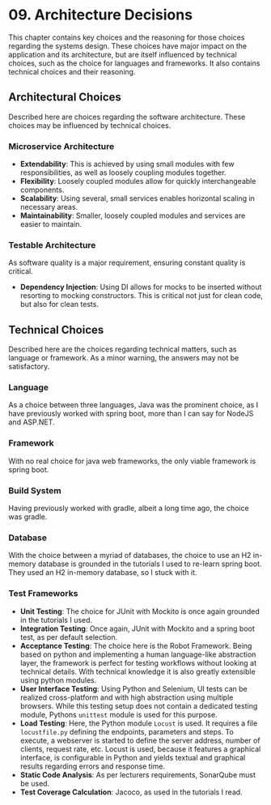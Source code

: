 # 09. Architecture Decisions

This chapter contains key choices and the reasoning for those choices regarding the systems design.
These choices have major impact on the application and its architecture, but are
itself influenced by technical choices, such as the choice for languages and frameworks.
It also contains technical choices and their reasoning.

## Architectural Choices

Described here are choices regarding the software architecture.
These choices may be influenced by technical choices.

### Microservice Architecture
- **Extendability**: This is achieved by using small modules with few responsibilities,
  as well as loosely coupling modules together.
- **Flexibility**: Loosely coupled modules allow for quickly interchangeable components.
- **Scalability**: Using several, small services enables horizontal scaling in necessary areas.
- **Maintainability**: Smaller, loosely coupled modules and services are easier to maintain.

### Testable Architecture
As software quality is a major requirement, ensuring constant quality is critical.

- **Dependency Injection**: Using DI allows for mocks to be inserted without resorting to mocking constructors.
  This is critical not just for clean code, but also for clean tests.

## Technical Choices

Described here are the choices regarding technical matters, such as language or framework.
As a minor warning, the answers may not be satisfactory.

### Language
As a choice between three languages, Java was the prominent choice, as I have previously worked with
spring boot, more than I can say for NodeJS and ASP.NET.

### Framework
With no real choice for java web frameworks, the only viable framework is spring boot.

### Build System
Having previously worked with gradle, albeit a long time ago, the choice was gradle.

### Database
With the choice between a myriad of databases, the choice to use an H2 in-memory database is grounded
in the tutorials I used to re-learn spring boot. They used an H2 in-memory database, so I stuck with it.

### Test Frameworks
- **Unit Testing**: The choice for JUnit with Mockito is once again grounded in the tutorials I used.
- **Integration Testing**: Once again, JUnit with Mockito and a spring boot test, as per default selection.
- **Acceptance Testing**: The choice here is the Robot Framework. Being based on python and implementing
  a human language-like abstraction layer, the framework is perfect for testing workflows without
  looking at technical details. With technical knowledge it is also greatly extensible using python modules.
- **User Interface Testing**: Using Python and Selenium, UI tests can be realized cross-platform
  and with high abstraction using multiple browsers. While this testing setup does not contain a dedicated
  testing module, Pythons `unittest` module is used for this purpose.
- **Load Testing**: Here, the Python module `Locust` is used.
  It requires a file `locustfile.py` defining the endpoints, parameters and steps.
  To execute, a webserver is started to define the server address, number of clients, request rate, etc.
  Locust is used, because it features a graphical interface, is configurable in Python and yields textual
  and graphical results regarding errors and response time.
- **Static Code Analysis**: As per lecturers requirements, SonarQube must be used.
- **Test Coverage Calculation**: Jacoco, as used in the tutorials I read.
